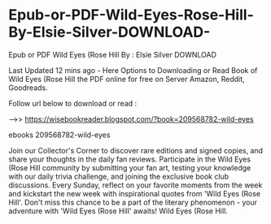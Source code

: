 # Epub-or-PDF-Wild-Eyes-Rose-Hill-By-Elsie-Silver-DOWNLOAD-
Epub or PDF Wild Eyes (Rose Hill By : Elsie Silver DOWNLOAD 

Last Updated 12 mins ago - Here Options to Downloading or Read Book of Wild Eyes (Rose Hill the PDF online for free on Server Amazon, Reddit, Goodreads.
 
Follow url below to download or read :
 
-->> https://wisebookreader.blogspot.com/?book=209568782-wild-eyes
 
ebooks 209568782-wild-eyes
 
Join our Collector's Corner to discover rare editions and signed copies, and share your thoughts in the daily fan reviews.
Participate in the Wild Eyes (Rose Hill community by submitting your fan art, testing your knowledge with our daily trivia challenge, and joining the exclusive book club discussions.
Every Sunday, reflect on your favorite moments from the week and kickstart the new week with inspirational quotes from 'Wild Eyes (Rose Hill'. Don't miss this chance to be a part of the literary phenomenon - your adventure with 'Wild Eyes (Rose Hill' awaits! Wild Eyes (Rose Hill.
